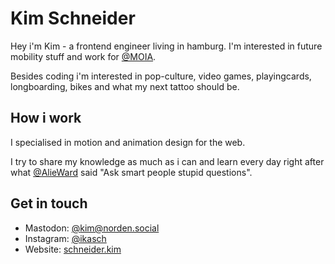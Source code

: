 # Kim Schneider

Hey i'm Kim - a frontend engineer living in hamburg. I'm interested in future mobility stuff and work for [@MOIA](http://moia.io).

Besides coding i'm interested in pop-culture, video games, playingcards, longboarding, bikes and what my next tattoo should be.

## How i work

I specialised in motion and animation design for the web.

I try to share my knowledge as much as i can and learn every day right after what [@AlieWard](https://twitter.com/AlieWard) said "Ask smart people stupid questions".

## Get in touch

- Mastodon: [@kim@norden.social](https://norden.social/@kim)
- Instagram: [@ikasch](https://instagram.com/ikasch)
- Website: [schneider.kim](https://schneider.kim)
